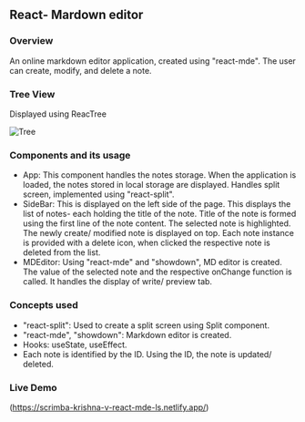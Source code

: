 ## React- Mardown editor

### Overview
An online markdown editor application, created using "react-mde". The user can create, modify, and delete a note.

### Tree View
Displayed using ReacTree

![Tree](https://github.com/user-attachments/assets/b4784b18-d1ec-4fa0-903a-1e8ea0186a42)

### Components and its usage
- App: This component handles the notes storage. When the application is loaded, the notes stored in local storage are displayed. Handles split screen, implemented
  using "react-split".
- SideBar: This is displayed on the left side of the page. This displays the list of notes- each holding the title of the note. Title of the note is formed using
  the first line of the note content. The selected note is highlighted. The newly create/ modified note is displayed on top. Each note instance is provided with a
  delete icon, when clicked the respective note is deleted from the list.
- MDEditor: Using "react-mde" and "showdown", MD editor is created. The value of the selected note and the respective onChange function is called. It handles the
  display of write/ preview tab.

### Concepts used
- "react-split": Used to create a split screen using Split component.
- "react-mde", "showdown": Markdown editor is created.
- Hooks: useState, useEffect.
- Each note is identified by the ID. Using the ID, the note is updated/ deleted.

### Live Demo
(https://scrimba-krishna-v-react-mde-ls.netlify.app/)
